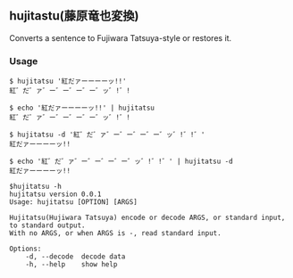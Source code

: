 hujitastu(藤原竜也変換)
---
Converts a sentence to Fujiwara Tatsuya-style or restores it.

### Usage

```shell
$ hujitatsu '紅だァーーーーッ!!'
紅゛だ゛ァ゛ー゛ー゛ー゛ー゛ッ゛!゛!
```

```shell
$ echo '紅だァーーーーッ!!' | hujitatsu
紅゛だ゛ァ゛ー゛ー゛ー゛ー゛ッ゛!゛!
```

```shell
$ hujitatsu -d '紅゛だ゛ァ゛ー゛ー゛ー゛ー゛ッ゛!゛!゛'
紅だァーーーーッ!!
```

```shell
$ echo '紅゛だ゛ァ゛ー゛ー゛ー゛ー゛ッ゛!゛!゛' | hujitatsu -d
紅だァーーーーッ!!
```

```shell
$hujitatsu -h
hujitatsu version 0.0.1
Usage: hujitatsu [OPTION] [ARGS]

Hujitatsu(Hujiwara Tatsuya) encode or decode ARGS, or standard input, to standard output.
With no ARGS, or when ARGS is -, read standard input.

Options:
    -d, --decode  decode data
    -h, --help    show help
```
